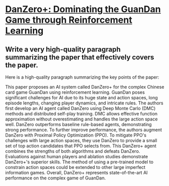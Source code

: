 # [DanZero+: Dominating the GuanDan Game through Reinforcement Learning](https://arxiv.org/abs/2312.02561)

## Write a very high-quality paragraph summarizing the paper that effectively covers the paper.

 Here is a high-quality paragraph summarizing the key points of the paper:

This paper proposes an AI system called DanZero+ for the complex Chinese card game GuanDan using reinforcement learning. GuanDan poses significant challenges for AI due to its huge state and action spaces, long episode lengths, changing player dynamics, and intricate rules. The authors first develop an AI agent called DanZero using Deep Monte Carlo (DMC) methods and distributed self-play training. DMC allows effective function approximation without overestimating and handles the large action space well. DanZero outperforms baseline rule-based agents, demonstrating strong performance. To further improve performance, the authors augment DanZero with Proximal Policy Optimization (PPO). To mitigate PPO's challenges with large action spaces, they use DanZero to provide a small set of top action candidates that PPO selects from. This DanZero+ agent combines the strengths of both algorithms and defeats DanZero. Evaluations against human players and ablation studies demonstrate DanZero+'s superior skills. The method of using a pre-trained model to constrain action spaces could be extended to other large imperfect information games. Overall, DanZero+ represents state-of-the-art AI performance on the complex game of GuanDan.
